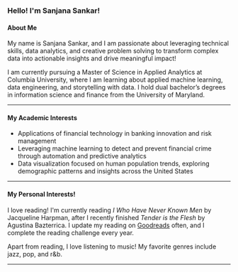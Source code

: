 ### Hello! I'm Sanjana Sankar!

#### About Me
My name is Sanjana Sankar, and I am passionate about leveraging technical skills, data analytics, and creative problem solving to transform complex data into actionable insights and drive meaningful impact! 

I am currently pursuing a Master of Science in Applied Analytics at Columbia University, where I am learning about applied machine learning, data engineering, and storytelling with data. I hold dual bachelor’s degrees in information science and finance from the University of Maryland.

---
#### My Academic Interests


- Applications of financial technology in banking innovation and risk management
- Leveraging machine learning to detect and prevent financial crime through automation and predictive analytics
- Data visualization focused on human population trends, exploring demographic patterns and insights across the United States

---
#### My Personal Interests!

I love reading! I'm currently reading *I Who Have Never Known Men* by Jacqueline Harpman, after I recently finished *Tender is the Flesh* by Agustina Bazterrica. I update my reading on [Goodreads](https://www.goodreads.com/user/show/127798076-sunny) often, and I complete the reading challenge every year. 

Apart from reading, I love listening to music! My favorite genres include jazz, pop, and r&b. 

---
